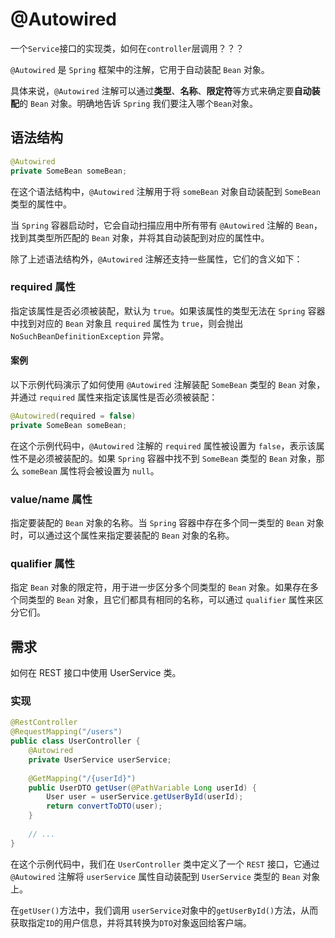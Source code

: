 # @Autowired

一个`Service`接口的实现类，如何在`controller`层调用？？？


`@Autowired` 是 `Spring` 框架中的注解，它用于自动装配 `Bean` 对象。

具体来说，`@Autowired` 注解可以通过**类型**、**名称**、**限定符**等方式来确定要**自动装配**的 `Bean` 对象。明确地告诉 `Spring` 我们要注入哪个`Bean`对象。


## 语法结构

```java
@Autowired
private SomeBean someBean;
```

在这个语法结构中，`@Autowired` 注解用于将 `someBean` 对象自动装配到 `SomeBean` 类型的属性中。

当 `Spring` 容器启动时，它会自动扫描应用中所有带有 `@Autowired` 注解的 `Bean`，找到其类型所匹配的 `Bean` 对象，并将其自动装配到对应的属性中。

除了上述语法结构外，`@Autowired` 注解还支持一些属性，它们的含义如下：

### required 属性

指定该属性是否必须被装配，默认为 `true`。如果该属性的类型无法在 `Spring` 容器中找到对应的 `Bean` 对象且 `required` 属性为 `true`，则会抛出 `NoSuchBeanDefinitionException` 异常。


#### 案例

以下示例代码演示了如何使用 `@Autowired` 注解装配 `SomeBean` 类型的 `Bean` 对象，并通过 `required` 属性来指定该属性是否必须被装配：

```java
@Autowired(required = false)
private SomeBean someBean;
```

在这个示例代码中，`@Autowired` 注解的 `required` 属性被设置为 `false`，表示该属性不是必须被装配的。如果 `Spring` 容器中找不到 `SomeBean` 类型的 `Bean` 对象，那么 `someBean` 属性将会被设置为 `null`。


### value/name 属性

指定要装配的 `Bean` 对象的名称。当 `Spring` 容器中存在多个同一类型的 `Bean` 对象时，可以通过这个属性来指定要装配的 `Bean` 对象的名称。

### qualifier 属性

指定 `Bean` 对象的限定符，用于进一步区分多个同类型的 `Bean` 对象。如果存在多个同类型的 `Bean` 对象，且它们都具有相同的名称，可以通过 `qualifier` 属性来区分它们。

## 需求

如何在 REST 接口中使用 UserService 类。

### 实现

```java
@RestController
@RequestMapping("/users")
public class UserController {
    @Autowired
    private UserService userService;
    
    @GetMapping("/{userId}")
    public UserDTO getUser(@PathVariable Long userId) {
        User user = userService.getUserById(userId);
        return convertToDTO(user);
    }
    
    // ...
}
```
在这个示例代码中，我们在 `UserController` 类中定义了一个 `REST` 接口，它通过 `@Autowired` 注解将 `userService` 属性自动装配到 `UserService` 类型的 `Bean` 对象上。

在`getUser()`方法中，我们调用 `userService`对象中的`getUserById()`方法，从而获取指定`ID`的用户信息，并将其转换为`DTO`对象返回给客户端。